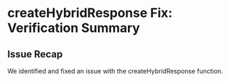 # createHybridResponse Fix: Verification Summary  
  
## Issue Recap  
  
We identified and fixed an issue with the createHybridResponse function. 

